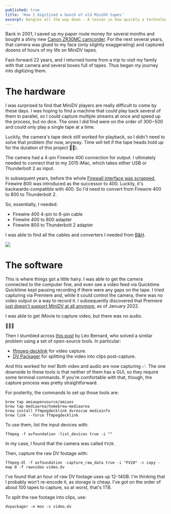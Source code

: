 ```yaml
---
published: true
title: 'How I digitized a bunch of old MiniDV tapes'
excerpt: Dongles all the way down - A lesson in how quickly a technology can become obsolete.
---
```

Back in 2001, I saved up my paper route money for several months
and bought a shiny new [Canon ZR30MC camcorder](https://global.canon/en/c-museum/product/dvc675.html). For the next several years,
that camera was glued to my face (only slightly exaggerating) and captured dozens of hours of my life on MiniDV tapes.

Fast-forward 22 years, and I returned home from a trip to visit my family
with that camera and several boxes full of tapes. Thus began my journey into 
digitizing them.

# The hardware

I was surprised to find that MiniDV players are really difficult to come by
these days. I was hoping to find a machine that could play back several of them in parallel,
so I could capture multiple streams at once and speed up the process, but no dice. The ones I did find were on the order of 
$300-$500 and could only play a single tape at a time.

Luckily, the camera's tape deck still worked for playback, so I didn't need to 
solve that problem (for now, anyway. Time will tell if the tape heads hold up for the duration of this project 🤞🏼️).

The camera had a 4-pin Firewire 400 connection for output. I ultimately needed to connect 
that to my 2015 iMac, which takes either USB or Thunderbolt 2 as input. 

In subsequent years, before the whole [Firewall interface was scrapped](https://arstechnica.com/gadgets/2017/06/the-rise-and-fall-of-firewire-the-standard-everyone-couldnt-quite-agree-on/#:~:text=The%20decision%2Dmakers%20in%20the,be%20first%20to%20push%20it.), 
Firewire 800 was introduced as the successor to 400. Luckily,
it's backwards-compatible with 400. So I'd need to convert from Firewire 400 to 800 to Thunderbolt 2.

So, essentially, I needed:
* Firewire 400 4-pin to 6-pin cable
* Firewire 400 to 800 adapter
* Firewire 800 to Thunderbolt 2 adapter

I was able to find all the cables and converters I needed from [B&H](https://www.bhphotovideo.com/).

![]({{site.cdn_path}}/2023/03/08/donglesForDays.jpg)

# The software

This is where things got a little hairy. I was able to get the camera connected to the computer fine, and even
see a video feed via Quicktime. Quicktime kept pausing recording if there were any gaps on the tape. I tried
capturing via Premiere and, while it could control the camera, there was no video output or a way to record it.
I subsequently discovered that Premiere [just doesn't support MiniDV at all anymore](https://helpx.adobe.com/x-productkb/multi/video-applications-macos-catalina-compatibility.html#:~:text=no%20longer%20support,over%20FireWire), 
as of January 2022.

I was able to get iMovie to capture video, but there was no audio.

🤦🏼‍♂️️

Then I stumbled across [this post](https://leolabs.org/blog/capture-minidv-on-macos) by Léo Bernard, who solved a similar
problem using a set of open-source tools. In particular:

* [ffmpeg-decklink](https://github.com/amiaopensource/homebrew-amiaos/blob/master/ffmpegdecklink.rb) for video capture.
* [DV Packager](https://git.io/JqT1O) for splitting the video into clips post-capture.

And this worked for me! Both video and audio are now capturing ✅️. The one downside to these tools is that 
neither of them has a GUI, so they require some terminal commands. If you're comfortable with that, though,
the capture process was pretty straightforward.

For posterity, the commands to set up those tools are:

```shell
brew tap amiaopensource/amiaos
brew tap mediaarea/homebrew-mediaarea
brew install ffmpegdecklink dvrescue mediainfo
brew link --force ffmpegdecklink
```

To use them, list the input devices with:

```shell
ffmpeg -f avfoundation -list_devices true -i ""
```

In my case, I found that the camera was called `FV20`.

Then, capture the raw DV footage with:

```shell
ffmpeg-dl -f avfoundation -capture_raw_data true -i "FV20" -c copy -map 0 -f rawvideo video.dv
```

I've found that an hour of raw DV footage uses up 12-14GB. I'm thinking that I probably won't re-encode it, as storage
is cheap. I've got on the order of about 100 tapes to capture, so at worst, that's 1TB. 

To split the raw footage into clips, use:

```shell
dvpackager -e mov -s video.dv
```
